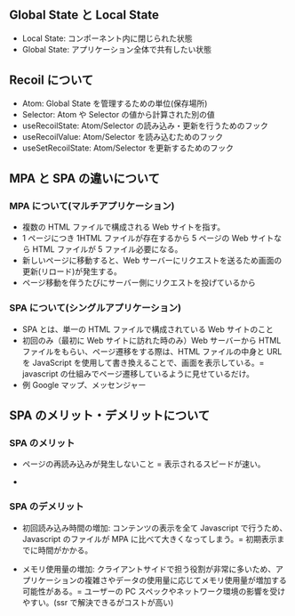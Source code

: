 ## Global State と Local State

- Local State: コンポーネント内に閉じられた状態
- Global State: アプリケーション全体で共有したい状態

## Recoil について

- Atom: Global State を管理するための単位(保存場所)
- Selector: Atom や Selector の値から計算された別の値
- useRecoilState: Atom/Selector の読み込み・更新を行うためのフック
- useRecoilValue: Atom/Selector を読み込むためのフック
- useSetRecoilState: Atom/Selector を更新するためのフック

## MPA と SPA の違いについて

### MPA について(マルチアプリケーション)

- 複数の HTML ファイルで構成される Web サイトを指す。
- 1 ページにつき 1HTML ファイルが存在するから 5 ページの Web サイトなら HTML ファイルが 5 ファイル必要になる。
- 新しいページに移動すると、Web サーバーにリクエストを送るため画面の更新(リロード)が発生する。
- ページ移動を伴うたびにサーバー側にリクエストを投げているから

### SPA について(シングルアプリケーション)

- SPA とは、単一の HTML ファイルで構成されている Web サイトのこと
- 初回のみ（最初に Web サイトに訪れた時のみ）Web サーバーから HTML ファイルをもらい、ページ遷移をする際は、HTML ファイルの中身と URL を JavaScript を使用して書き換えることで、画面を表示している。= javascript の仕組みでページ遷移しているように見せているだけ。
- 例 Google マップ、メッセンジャー

## SPA のメリット・デメリットについて

### SPA のメリット

- ページの再読み込みが発生しないこと = 表示されるスピードが速い。
<!-- htmlファイルは一つしか存在していなくて、表示するデータだけを取ってきているから -->
-

### SPA のデメリット

- 初回読み込み時間の増加: コンテンツの表示を全て Javascript で行うため、Javascript のファイルが MPA に比べて大きくなってしまう。= 初期表示までに時間がかかる。

- メモリ使用量の増加: クライアントサイドで担う役割が非常に多いため、アプリケーションの複雑さやデータの使用量に応じてメモリ使用量が増加する可能性がある。= ユーザーの PC スペックやネットワーク環境の影響を受けやすい。(ssr で解決できるがコストが高い)
